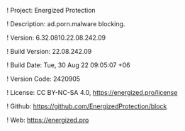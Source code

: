 ! Project: Energized Protection

! Description: ad.porn.malware blocking.

! Version: 6.32.0810.22.08.242.09

! Build Version: 22.08.242.09

! Build Date: Tue, 30 Aug 22 09:05:07 +06

! Version Code: 2420905

! License: CC BY-NC-SA 4.0, https://energized.pro/license

! Github: https://github.com/EnergizedProtection/block

! Web: https://energized.pro
